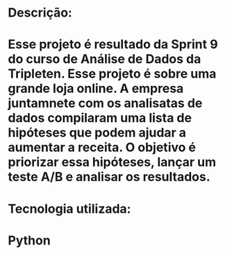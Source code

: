 # Descrição: 
# Esse projeto é resultado da Sprint 9 do curso de Análise de Dados da Tripleten. Esse projeto é sobre uma grande loja online. A empresa juntamnete com os analisatas de dados compilaram uma lista de hipóteses que podem ajudar a aumentar a receita. O objetivo é priorizar essa hipóteses, lançar um teste A/B e analisar os resultados.
# Tecnologia utilizada:
# Python
